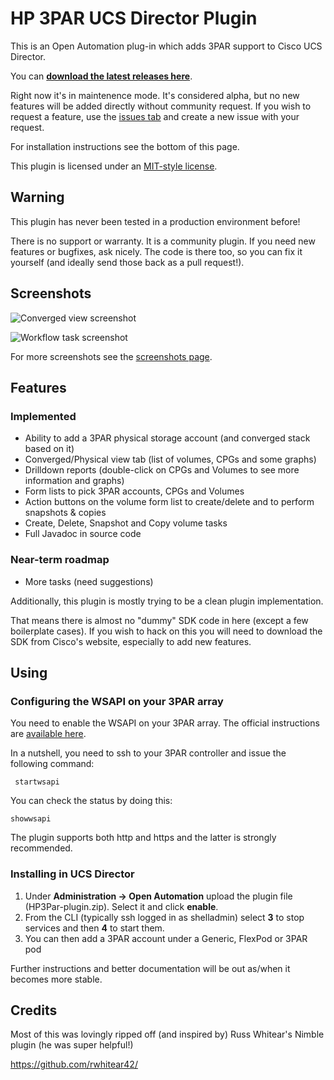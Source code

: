 # HP 3PAR UCS Director Plugin
This is an Open Automation plug-in which adds 3PAR support to Cisco UCS Director.

You can **[download the latest releases here](https://github.com/CiscoUKIDCDev/HP3ParPlugin/releases)**.

Right now it's in maintenence mode. It's considered alpha, but no new features will be added directly without community request. If you wish to request a feature, use the [issues tab](https://github.com/CiscoUKIDCDev/HP3ParPlugin/issues) and create a new issue with your request.

For installation instructions see the bottom of this page.

This plugin is licensed under an [MIT-style license](https://github.com/CiscoUKIDCDev/HP3ParPlugin/blob/master/LICENSE).

## Warning
This plugin has never been tested in a production environment before!

There is no support or warranty. It is a community plugin. If you need new features or bugfixes, ask nicely. The code is there too, so you can fix it yourself (and ideally send those back as a pull request!).

## Screenshots
![Converged view screenshot](https://matt.fragilegeek.com/ucsd/3par-plugin-summary-page)

![Workflow task screenshot](https://matt.fragilegeek.com/ucsd/3par-plugin-workflow-tasks)

For more screenshots see the [screenshots page](screenshots.md).

## Features

### Implemented
* Ability to add a 3PAR physical storage account (and converged stack based on it)
* Converged/Physical view tab (list of volumes, CPGs and some graphs)
* Drilldown reports (double-click on CPGs and Volumes to see more information and graphs)
* Form lists to pick 3PAR accounts, CPGs and Volumes
* Action buttons on the volume form list to create/delete and to perform snapshots & copies
* Create, Delete, Snapshot and Copy volume tasks
* Full Javadoc in source code

### Near-term roadmap
* More tasks (need suggestions)

Additionally, this plugin is mostly trying to be a clean plugin implementation. 

That means there is almost no "dummy" SDK code in here (except a few boilerplate cases). If you wish to hack on this you will need to download the SDK from Cisco's website, especially to add new features.

## Using
### Configuring the WSAPI on your 3PAR array
You need to enable the WSAPI on your 3PAR array. The official instructions are [available here](http://h20564.www2.hpe.com/hpsc/doc/public/display?docId=c03606339).

In a nutshell, you need to ssh to your 3PAR controller and issue the following command:
```
 startwsapi
```
You can check the status by doing this:
```
showwsapi
```
The plugin supports both http and https and the latter is strongly recommended.

### Installing in UCS Director

1. Under **Administration -> Open Automation** upload the plugin file (HP3Par-plugin.zip). Select it and click **enable**.
2. From the CLI (typically ssh logged in as shelladmin) select **3** to stop services and then **4** to start them.
3. You can then add a 3PAR account under a Generic, FlexPod or 3PAR pod

Further instructions and better documentation will be out as/when it becomes more stable.

## Credits
Most of this was lovingly ripped off (and inspired by) Russ Whitear's Nimble plugin (he was super helpful!)

https://github.com/rwhitear42/
